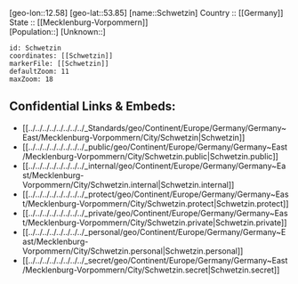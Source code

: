 ﻿---
location: [53.85,12.58] 
mapzoom: [7,12] 
mapmarker: city 
type: City
tags:
- geo/City


SpocWebEntityId: 34117
isDeleted: false
confidential: public

---
[geo-lon::12.58] 
[geo-lat::53.85] 
[name::Schwetzin] 
Country :: [[Germany]]  
State :: [[Mecklenburg-Vorpommern]]  
[Population::] 
[Unknown::] 


```leaflet
id: Schwetzin
coordinates: [[Schwetzin]] 
markerFile: [[Schwetzin]] 
defaultZoom: 11 
maxZoom: 18
```


## Confidential Links & Embeds: 
- [[../../../../../../../../_Standards/geo/Continent/Europe/Germany/Germany~East/Mecklenburg-Vorpommern/City/Schwetzin|Schwetzin]] 
- [[../../../../../../../../_public/geo/Continent/Europe/Germany/Germany~East/Mecklenburg-Vorpommern/City/Schwetzin.public|Schwetzin.public]] 
- [[../../../../../../../../_internal/geo/Continent/Europe/Germany/Germany~East/Mecklenburg-Vorpommern/City/Schwetzin.internal|Schwetzin.internal]] 
- [[../../../../../../../../_protect/geo/Continent/Europe/Germany/Germany~East/Mecklenburg-Vorpommern/City/Schwetzin.protect|Schwetzin.protect]] 
- [[../../../../../../../../_private/geo/Continent/Europe/Germany/Germany~East/Mecklenburg-Vorpommern/City/Schwetzin.private|Schwetzin.private]] 
- [[../../../../../../../../_personal/geo/Continent/Europe/Germany/Germany~East/Mecklenburg-Vorpommern/City/Schwetzin.personal|Schwetzin.personal]] 
- [[../../../../../../../../_secret/geo/Continent/Europe/Germany/Germany~East/Mecklenburg-Vorpommern/City/Schwetzin.secret|Schwetzin.secret]] 
